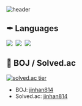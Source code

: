 ![header](https://capsule-render.vercel.app/api?type=waving&color=87CEFA&text=%20JinHanPark%20%20&height=200&fontSize=100&fontColor=FFFFFF)

## ✒ Languages

<p align="left">
<img src="https://img.shields.io/badge/C-FBC02D?style=flat-square&logo=C&logoColor=white"/></a>&nbsp 
<img src="https://img.shields.io/badge/C++-42A5F5?style=flat-square&logo=C%2B%2B&logoColor=white"/></a>&nbsp 
<img src="https://img.shields.io/badge/Python-3766AB?style=flat-square&logo=Python&logoColor=white"/></a>&nbsp 
</p>

## 💎 BOJ / Solved.ac

[![solved.ac tier](http://mazassumnida.wtf/api/v2/generate_badge?boj=jinhan814)](https://solved.ac/jinhan814)

- BOJ: [jinhan814](https://www.acmicpc.net/user/jinhan814)
- Solved.ac: [jinhan814](https://solved.ac/profile/jinhan814)
